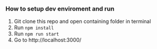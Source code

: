 ### How to setup dev enviroment and run
1. Git clone this repo and open containing folder in terminal
2. Run ```npm install```
3. Run ```npm run start```
4. Go to http://localhost:3000/
